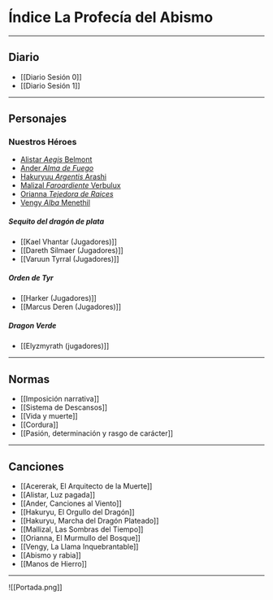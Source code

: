 
# Índice La Profecía del Abismo
---
## **Diario**
- [[Diario Sesión 0]]
- [[Diario Sesión 1]]

---
## **Personajes**
### **Nuestros Héroes**
- [Alistar *Aegis* Belmont](Alistar)
- [Ander *Alma de Fuego*](Ander)
- [Hakuryuu *Argentis* Arashi](Hakuryuu)
- [Malizal *Faroardiente* Verbulux](Malizall)
- [Orianna *Tejedora de Raices*](Orianna)
- [Vengy *Alba* Menethil](Vengy)
##### **Sequito del dragón de plata**
- [[Kael Vhantar (Jugadores)]]
- [[Dareth Silmaer (Jugadores)]]
- [[Varuun Tyrral (Jugadores)]]
##### **Orden de Tyr**
- [[Harker (Jugadores)]]
- [[Marcus Deren (Jugadores)]]
##### **Dragon Verde**
- [[Elyzmyrath (jugadores)]]

---
## **Normas** 
- [[Imposición narrativa]]
- [[Sistema de Descansos]]
- [[Vida y muerte]]
- [[Cordura]]
- [[Pasión, determinación y rasgo de carácter]]

---
## **Canciones**

- [[Acererak, El Arquitecto de la Muerte]]
- [[Alistar, Luz pagada]]
- [[Ander, Canciones al Viento]]
- [[Hakuryu, El Orgullo del Dragón]]
- [[Hakuryu, Marcha del Dragón Plateado]]
- [[Mallizal, Las Sombras del Tiempo]]
- [[Orianna, El Murmullo del Bosque]]
- [[Vengy, La Llama Inquebrantable]]
- [[Abismo y rabia]]
- [[Manos de Hierro]]

---
![[Portada.png]]
